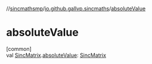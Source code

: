 //[sincmathsmp](../../index.md)/[io.github.gallvp.sincmaths](index.md)/[absoluteValue](absolute-value.md)

# absoluteValue

[common]\
val [SincMatrix](-sinc-matrix/index.md).[absoluteValue](absolute-value.md): [SincMatrix](-sinc-matrix/index.md)
